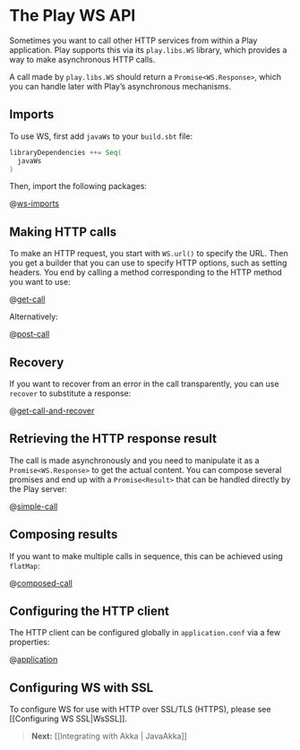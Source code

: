<!--- Copyright (C) 2009-2013 Typesafe Inc. <http://www.typesafe.com> -->
# The Play WS API

Sometimes you want to call other HTTP services from within a Play application. Play supports this via its `play.libs.WS` library, which provides a way to make asynchronous HTTP calls.

A call made by `play.libs.WS` should return a `Promise<WS.Response>`, which you can handle later with Play’s asynchronous mechanisms.

## Imports

To use WS, first add `javaWs` to your `build.sbt` file:

```scala
libraryDependencies ++= Seq(
  javaWs
)
```

Then, import the following packages:

@[ws-imports](code/javaguide/ws/JavaWS.java)

## Making HTTP calls

To make an HTTP request, you start with `WS.url()` to specify the URL. Then you get a builder that you can use to specify HTTP options, such as setting headers. You end by calling a method corresponding to the HTTP method you want to use:

@[get-call](code/javaguide/ws/JavaWS.java)

Alternatively:

@[post-call](code/javaguide/ws/JavaWS.java)

## Recovery

If you want to recover from an error in the call transparently, you can use `recover` to substitute a response:

@[get-call-and-recover](code/javaguide/ws/JavaWS.java)

## Retrieving the HTTP response result

The call is made asynchronously and you need to manipulate it as a `Promise<WS.Response>` to get the actual content. You can compose several promises and end up with a `Promise<Result>` that can be handled directly by the Play server:

@[simple-call](code/javaguide/ws/JavaWS.java)


## Composing results

If you want to make multiple calls in sequence, this can be achieved using `flatMap`:

@[composed-call](code/javaguide/ws/JavaWS.java)

## Configuring the HTTP client

The HTTP client can be configured globally in `application.conf` via a few properties:

@[application](code/javaguide/ws/application.conf)

## Configuring WS with SSL

To configure WS for use with HTTP over SSL/TLS (HTTPS), please see [[Configuring WS SSL|WsSSL]].

> **Next:** [[Integrating with Akka | JavaAkka]]